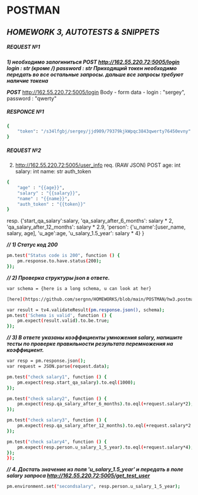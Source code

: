 # POSTMAN
## _HOMEWORK 3, AUTOTESTS & SNIPPETS_

##### **REQUEST №1** 

***1) необходимо залогиниться
POST
http://162.55.220.72:5005/login
login : str (кроме /)
password : str
Приходящий токен необходимо передать во все остальные запросы.
дальше все запросы требуют наличие токена***

***POST*** http://162.55.220.72:5005/login 
Body - form data - login : "sergey", password : "qwerty"
##### **RESPONCE №1**
```sh
{
    "token": "/s34lfgbj/sergey/jjd909/79379kjkWpqc3843qwerty76450evny"
}
```

##### **REQUEST №2** 

2) http://162.55.220.72:5005/user_info
req. (RAW JSON)
POST
age: int
salary: int
name: str
auth_token

```sh
{
    "age" : "{{age}}",
    "salary" : "{{salary}}",
    "name" : "{{name}}",
    "auth_token" : "{{token}}"
}
```


resp.
{'start_qa_salary':salary,
 'qa_salary_after_6_months': salary * 2,
 'qa_salary_after_12_months': salary * 2.9,
 'person': {'u_name':[user_name, salary, age],
                                'u_age':age,
                                'u_salary_1.5_year': salary * 4}
                                }

***// 1) Статус код 200***
```sh
pm.test("Status code is 200", function () {
    pm.response.to.have.status(200);
});
```
***// 2) Проверка структуры json в ответе.***

```sh
var schema = {here is a long schema, u can look at her}

[here](https://github.com/sergnn/HOMEWORKS/blob/main/POSTMAN/hw3.postman_collection) 

var result = tv4.validateResult(pm.response.json(), schema);
pm.test('Schema is valid', function () {
    pm.expect(result.valid).to.be.true;
});
```

***// 3) В ответе указаны коэффициенты умножения salary, напишите тесты по проверке правильности результата перемножения на коэффициент.***

```sh
var resp = pm.response.json();
var request = JSON.parse(request.data);

pm.test("check salary1", function () {
    pm.expect(resp.start_qa_salary).to.eql(1000);
});

pm.test("check salary2", function () {
    pm.expect(resp.qa_salary_after_6_months).to.eql(+request.salary*2);
});

pm.test("check salary3", function () {
    pm.expect(resp.qa_salary_after_12_months).to.eql(+request.salary*2.9);
});

pm.test("check salary4", function () {
    pm.expect(resp.person.u_salary_1_5_year).to.eql(+request.salary*4);
});
});
```

***// 4. Достать значение из поля 'u_salary_1.5_year' и передать в поле salary запроса http://162.55.220.72:5005/get_test_user***

```sh
pm.environment.set("secondsalary", resp.person.u_salary_1_5_year);
```












